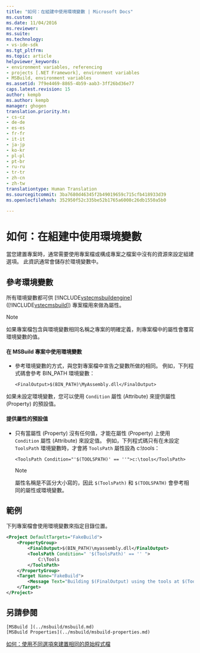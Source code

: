 ```yaml
---
title: "如何：在組建中使用環境變數 | Microsoft Docs"
ms.custom: 
ms.date: 11/04/2016
ms.reviewer: 
ms.suite: 
ms.technology:
- vs-ide-sdk
ms.tgt_pltfrm: 
ms.topic: article
helpviewer_keywords:
- environment variables, referencing
- projects [.NET Framework], environment variables
- MSBuild, environment variables
ms.assetid: 7f9e4469-8865-4b59-aab3-3ff26bd36e77
caps.latest.revision: 15
author: kempb
ms.author: kempb
manager: ghogen
translation.priority.ht:
- cs-cz
- de-de
- es-es
- fr-fr
- it-it
- ja-jp
- ko-kr
- pl-pl
- pt-br
- ru-ru
- tr-tr
- zh-cn
- zh-tw
translationtype: Human Translation
ms.sourcegitcommit: 3ba7680d46345f2b49019659c715cfb418933d39
ms.openlocfilehash: 352950f52c335be52b1765a6008c26db1550a5b0

---
```

# <a name="how-to-use-environment-variables-in-a-build"></a>如何：在組建中使用環境變數
當您建置專案時，通常需要使用專案檔或構成專案之檔案中沒有的資源來設定組建選項。 此資訊通常會儲存於環境變數中。  
  
## <a name="referencing-environment-variables"></a>參考環境變數  
 所有環境變數都可供 [!INCLUDE[vstecmsbuildengine](../msbuild/includes/vstecmsbuildengine_md.md)]([!INCLUDE[vstecmsbuild](../extensibility/internals/includes/vstecmsbuild_md.md)]) 專案檔用來做為屬性。  
  
> [!NOTE]
>  如果專案檔包含與環境變數相同名稱之專案的明確定義，則專案檔中的屬性會覆寫環境變數的值。  
  
#### <a name="to-use-an-environment-variable-in-an-msbuild-project"></a>在 MSBuild 專案中使用環境變數  
  
-   參考環境變數的方式，與您對專案檔中宣告之變數所做的相同。 例如，下列程式碼會參考 BIN_PATH 環境變數：  
  
     `<FinalOutput>$(BIN_PATH)\MyAssembly.dll</FinalOutput>`  
  
 如果未設定環境變數，您可以使用 `Condition` 屬性 (Attribute) 來提供屬性 (Property) 的預設值。  
  
#### <a name="to-provide-a-default-value-for-a-property"></a>提供屬性的預設值  
  
-   只有當屬性 (Property) 沒有任何值，才能在屬性 (Property) 上使用 `Condition` 屬性 (Attribute) 來設定值。 例如，下列程式碼只有在未設定 `ToolsPath` 環境變數時，才會將 `ToolsPath` 屬性設為 c:\tools：  
  
     `<ToolsPath Condition="'$(TOOLSPATH)' == ''">c:\tools</ToolsPath>`  
  
    > [!NOTE]
    >  屬性名稱是不區分大小寫的，因此 `$(ToolsPath)` 和 `$(TOOLSPATH)` 會參考相同的屬性或環境變數。  
  
## <a name="example"></a>範例  
 下列專案檔會使用環境變數來指定目錄位置。  
  
```xml  
<Project DefaultTargets="FakeBuild">  
    <PropertyGroup>  
        <FinalOutput>$(BIN_PATH)\myassembly.dll</FinalOutput>  
        <ToolsPath Condition=" '$(ToolsPath)' == '' ">  
            C:\Tools  
        </ToolsPath>  
    </PropertyGroup>  
    <Target Name="FakeBuild">  
        <Message Text="Building $(FinalOutput) using the tools at $(ToolsPath)..."/>  
    </Target>  
</Project>  
```  
  
## <a name="see-also"></a>另請參閱  
    [MSBuild ](../msbuild/msbuild.md)
    [MSBuild Properties](../msbuild/msbuild-properties.md)
 [如何：使用不同選項來建置相同的原始程式檔](../msbuild/how-to-build-the-same-source-files-with-different-options.md)


<!--HONumber=Feb17_HO4-->



